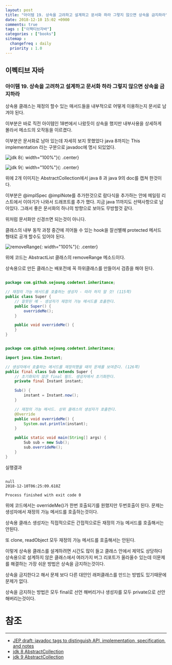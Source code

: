 ```yaml
---
layout: post
title: "아이템 19. 상속을 고려하고 설계하고 문서화 하라 그렇지 않으면 상속을 금지하라"
date: 2018-12-10 15:02 +0900
comments: true
tags : ["이팩티브자바"]
categories : ["books"]
sitemap :
  changefreq : daily
  priority : 1.0
---
```

## 이펙티브 자바

### 아이템 19. 상속을 고려하고 설계하고 문서화 하라 그렇지 않으면 상속을 금지하라

상속용 클래스는 재정의 할수 있는 매서드들을 내부적으로 어떻게 이용하는지 문서로 남겨야 된다.

이부분은 바로 직전 아이템인 18번에서 나왔듯이 상속을 했지만 내부사용을 상세하게 몰라서 메소드의
오작동을 이르켰다.

이부분은 문서화로 남아 있는데 자세히 보지 못했었다 java 8까지는 This implementation 라는 구분으로 javadoc에 명시 되있었다.

![jdk 8](https://sejoung.github.io/images/2018_12_10_02.jpg){: width="100%"}{: .center}

![jdk 9](https://sejoung.github.io/images/2018_12_10_01.jpg){: width="100%"}{: .center}


위에 2개 이미지는 AbstractCollection에서 java 8 과 java 9의 doc를 캡쳐 한것이다.

이부분은 @implSpec @implNote를 추가한것으로 람다식을 추가하는 안에 메일링 리스트에서 이야기가 나와서 드래프트를 추가 했다.
지금 java 11까지도 선택사항으로 남아있다.
그래서 좋은 문서화의 하나의 방향으로 보아도 무방할것 같다.

위처럼 문서화만 신경쓰면 되는것이 아니다.

클래스의 내부 동작 과정 중간에 끼어들 수 있는 hook을 잘선별해 protected 메서드 형태로 공개 할수도 있어야 된다.

![removeRange](https://sejoung.github.io/images/2018_12_10_03.jpg){: width="100%"}{: .center}

위에 코드는 AbstractList 클래스의 removeRange 메소드이다.

상속용으로 만든 클래스는 배포전에 꼭 하위클래스를 만들어서 검증을 해야 된다.

```java

package com.github.sejoung.codetest.inheritance;

// 재정의 가능 메서드를 호출하는 생성자 - 따라 하지 말 것! (115쪽)
public class Super {
    // 잘못된 예 - 생성자가 재정의 가능 메서드를 호출한다.
    public Super() {
        overrideMe();
    }

    public void overrideMe() {
    }
}


```

```java

package com.github.sejoung.codetest.inheritance;

import java.time.Instant;

// 생성자에서 호출하는 메서드를 재정의했을 때의 문제를 보여준다. (126쪽)
public final class Sub extends Super {
    // 초기화되지 않은 final 필드. 생성자에서 초기화한다.
    private final Instant instant;

    Sub() {
        instant = Instant.now();
    }

    // 재정의 가능 메서드. 상위 클래스의 생성자가 호출한다.
    @Override
    public void overrideMe() {
        System.out.println(instant);
    }

    public static void main(String[] args) {
        Sub sub = new Sub();
        sub.overrideMe();
    }
}

```
실행결과
```

null
2018-12-10T06:25:09.618Z

Process finished with exit code 0

```

위에 코드에서는 overrideMe()가 한번 호출되기를 원했지만 두번호출이 된다. 
문제는 생성자에서 재정의 가능 메서드를 호출하는것이다.

상속용 클래스 생성자는 직접적으로든 간접적으로든 재정의 가능 메서드를 호출해서는 안된다.

또 clone, readObject 모두 재정의 가능 메서드를 호출해서는 안된다.

이렇게 상속용 클래스를 설계하려면 시간도 많이 들고 클래스 안에서 제약도 상당하다
상속용으로 설계하지 않은 클래스에서 여러가지 버그 리포트가 올라올수 있는데
이문제를 해결하는 가장 쉬운 방법은 상속을 금지하는것이다.

상속을 금지한다고 해서 문제 보다 다른 대안인 래퍼클래스를 만드는 방법도 있기때문에 문제가 없다.

상속을 금지하는 방법은 모두 final로 선언 해버리거나 생성자를 모두 private으로 선안 해버리는것이다.

# 참조
-----
* [JEP draft: javadoc tags to distinguish API, implementation, specification, and notes](https://openjdk.java.net/jeps/8068562)
* [jdk 8 AbstractCollection](https://docs.oracle.com/javase/8/docs/api/java/util/AbstractCollection.html)
* [jdk 9 AbstractCollection](https://docs.oracle.com/javase/9/docs/api/java/util/AbstractCollection.html)


